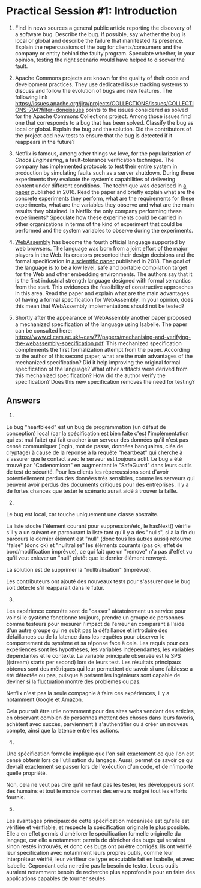 # Practical Session #1: Introduction

1. Find in news sources a general public article reporting the discovery of a software bug. Describe the bug. If possible, say whether the bug is local or global and describe the failure that manifested its presence. Explain the repercussions of the bug for clients/consumers and the company or entity behind the faulty program. Speculate whether, in your opinion, testing the right scenario would have helped to discover the fault.

2. Apache Commons projects are known for the quality of their code and development practices. They use dedicated issue tracking systems to discuss and follow the evolution of bugs and new features. The following link https://issues.apache.org/jira/projects/COLLECTIONS/issues/COLLECTIONS-794?filter=doneissues points to the issues considered as solved for the Apache Commons Collections project. Among those issues find one that corresponds to a bug that has been solved. Classify the bug as local or global. Explain the bug and the solution. Did the contributors of the project add new tests to ensure that the bug is detected if it reappears in the future?

3. Netflix is famous, among other things we love, for the popularization of *Chaos Engineering*, a fault-tolerance verification technique. The company has implemented protocols to test their entire system in production by simulating faults such as a server shutdown. During these experiments they evaluate the system's capabilities of delivering content under different conditions. The technique was described in [a paper](https://arxiv.org/ftp/arxiv/papers/1702/1702.05843.pdf) published in 2016. Read the paper and briefly explain what are the concrete experiments they perform, what are the requirements for these experiments, what are the variables they observe and what are the main results they obtained. Is Netflix the only company performing these experiments? Speculate how these experiments could be carried in other organizations in terms of the kind of experiment that could be performed and the system variables to observe during the experiments.

4. [WebAssembly](https://webassembly.org/) has become the fourth official language supported by web browsers. The language was born from a joint effort of the major players in the Web. Its creators presented their design decisions and the formal specification in [a scientific paper](https://people.mpi-sws.org/~rossberg/papers/Haas,%20Rossberg,%20Schuff,%20Titzer,%20Gohman,%20Wagner,%20Zakai,%20Bastien,%20Holman%20-%20Bringing%20the%20Web%20up%20to%20Speed%20with%20WebAssembly.pdf) published in 2018. The goal of the language is to be a low level, safe and portable compilation target for the Web and other embedding environments. The authors say that it is the first industrial strength language designed with formal semantics from the start. This evidences the feasibility of constructive approaches in this area. Read the paper and explain what are the main advantages of having a formal specification for WebAssembly. In your opinion, does this mean that WebAssembly implementations should not be tested? 

5.  Shortly after the appearance of WebAssembly another paper proposed a mechanized specification of the language using Isabelle. The paper can be consulted here: https://www.cl.cam.ac.uk/~caw77/papers/mechanising-and-verifying-the-webassembly-specification.pdf. This mechanized specification complements the first formalization attempt from the paper. According to the author of this second paper, what are the main advantages of the mechanized specification? Did it help improving the original formal specification of the language? What other artifacts were derived from this mechanized specification? How did the author verify the specification? Does this new specification removes the need for testing?

## Answers

1. 

Le bug "heartbleed" est un bug de programmation (un défaut de conception) local (car la spécification est bien faite c'est l'implémentation qui est mal faite) qui fait cracher à un serveur des données qu'il n'est pas censé communiquer (login, mot de passe, données banquaires, clés de cryptage) à cause de la réponse à la requête "heartbeat" qui cherche à s'assurer que le contact avec le serveur est toujours actif. Le bug a été trouvé par "Codenomicon" en augmentant le "SafeGuard" dans leurs outils de test de sécurité.
Pour les clients les répercussions sont d'avoir potentiellement perdus des données très sensibles, comme les serveurs qui peuvent avoir perdus des documents critiques pour des entreprises.
Il y a de fortes chances que tester le scénario aurait aidé à trouver la faille.

2. 

Le bug est local, car touche uniquement une classe abstraite.

La liste stocke l'élément courant pour suppression/etc, le hasNext() vérifie s'il y a un suivant en parcourant la liste tant qu'il y a des "nulls", si à la fin du parcours le dernier élément est "null" (donc tous les autres aussi) retourne "false" (donc ok) et "nulltralise" les éléments courants (pas ok; effet de bord/modification imprévue), ce qui fait que un "remove" n'a pas d'effet vu qu'il veut enlever un "null" plutôt que le dernier élément renvoyé.

La solution est de supprimer la "nulltralisation" (imprévue).

Les contributeurs ont ajouté des nouveaux tests pour s'assurer que le bug soit détecté s'il réapparait dans le futur.

3. 

Les expérience concrète sont de "casser" aléatoirement un service pour voir si le système fonctionne toujours, prendre un groupe de personnes comme testeurs pour mesurer l'impact de l'erreur en comparant à l'aide d'un autre groupe qui ne subit pas la défaillance et introduire des défaillances ou de la latence dans les requêtes pour observer le comportement du système et sa réponse face à cela.
Les requis pour ces expériences sont les hypothèses, les variables indépendantes, les variables dépendantes et le contexte.
La variable principale observée est le SPS ((stream) starts per second) lors de leurs test.
Les résultats principaux obtenus sont des métriques qui leur permettent de savoir si une faiblesse a été détectée ou pas, puisque à présent les ingénieurs sont capable de deviner si la fluctuation montre des problèmes ou pas.

Netflix n'est pas la seule compagnie à faire ces expériences, il y a notamment Google et Amazon.

Cela pourrait être utile notamment pour des sites webs vendant des articles, en observant combien de personnes mettent des choses dans leurs favoris, achètent avec succès, parviennent à s'authentifier ou à créer un nouveau compte, ainsi que la latence entre les actions.

4. 

Une spécification formelle implique que l'on sait exactement ce que l'on est censé obtenir lors de l'utilisation du langage. Aussi, permet de savoir ce qui devrait exactement se passer lors de l'exécution d'un code, et de n'importe quelle propriété.

Non, cela ne veut pas dire qu'il ne faut pas les tester, les développeurs sont des humains et tout le monde commet des erreurs malgré tout les efforts fournis.

5. 

Les avantages principaux de cette spécification mécanisée est qu'elle est vérifiée et vérifiable, et respecte la spécification originale le plus possible. Elle a en effet permis d'améliorer le spécification formelle originelle du langage, car elle a notamment permis de dénicher des bugs qui seraient sinon restés introuvés, et donc ces bugs ont pu être corrigés. Ils ont vérifié leur spécification avec notamment leurs propres outils, comme leur interpréteur vérifié, leur vérifieur de type exécutable fait en Isabelle, et avec Isabelle. Cependant cela ne retire pas le besoin de tester. Leurs outils auraient notamment besoin de recherche plus approfondis pour en faire des applications capables de tourner seules.
